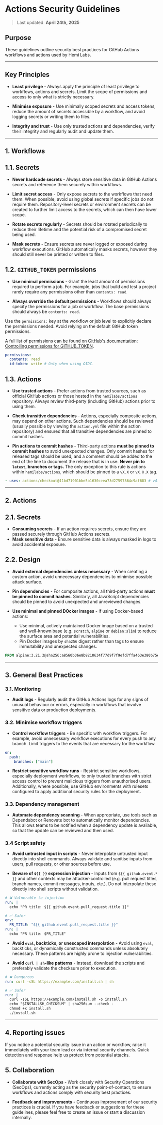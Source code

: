 # Actions Security Guidelines

> Last updated: **April 24th, 2025**

## Purpose

These guidelines outline security best practices for GitHub Actions workflows and actions used by Hemi Labs.

---

## Key Principles

- **Least privilege** - Always apply the principle of least privilege to workflows, actions and secrets. Limit the scope
  of permissions and access to only what is strictly necessary.

- **Minimise exposure** - Use minimally scoped secrets and access tokens, reduce the amount of secrets accessible by a
  workflow, and avoid logging secrets or writing them to files.

- **Integrity and trust** - Use only trusted actions and dependencies, verify their integrity and regularly audit and
  update them.

---

## 1. Workflows

## 1.1. Secrets

- **Never hardcode secrets** - Always store sensitive data in GitHub Actions secrets and reference them securely within
  workflows.

- **Limit secret access** - Only expose secrets to the workflows that need them. When possible, avoid using global
  secrets if specific jobs do not require them. Repository-level secrets or environment secrets can be created to
  further limit access to the secrets, which can then have lower scope.

- **Rotate secrets regularly** - Secrets should be rotated periodically to reduce their lifetime and the potential risk
  of a compromised secret being used.

- **Mask secrets** - Ensure secrets are never logged or exposed during workflow executions. GitHub automatically masks
  secrets, however they should still never be printed or written to files.

## 1.2. `GITHUB_TOKEN` permissions

- **Use minimal permissions** - Grant the least amount of permissions required to perform a job. For example, jobs that
  build and test a project rarely require any permissions other than `contents: read`.

- **Always override the default permissions** - Workflows should always specify the permissions for a job or workflow.
  The base permissions should always be `contents: read`.

Use the `permissions:` key at the workflow or job level to explicitly declare the permissions needed. Avoid relying on
the default GitHub token permissions.

A full list of permissions can be found
on [GitHub's documentation: Controlling permissions for GITHUB_TOKEN](https://docs.github.com/en/actions/writing-workflows/choosing-what-your-workflow-does/controlling-permissions-for-github_token).

```yaml
permissions:
  contents: read
  id-token: write # Only when using OIDC.
```

## 1.3. Actions

- **Use trusted actions** - Prefer actions from trusted sources, such as official GitHub actions or those hosted in the
  `hemilabs/actions` repository. Always review third-party (including GitHub) actions prior to using them.

- **Check transitive dependencies** - Actions, especially composite actions, may depend on other actions. Such
  dependencies should be reviewed (usually possible by viewing the `action.yml` file within the action repository) and
  ensured that all transitive dependencies are pinned to commit hashes.

- **Pin actions to commit hashes** - Third-party actions **must be pinned to commit hashes** to avoid unexpected
  changes. Only commit hashes for released tags should be used, and a comment should be added to the end of the line to
  document the release that is in use. **Never pin to `latest`, branches or tags.** The only exception to this rule is
  actions within `hemilabs/actions`, which should be pinned to a `vX.X` or `vX.X.X` tag.

```yaml
- uses: actions/checkout@11bd71901bbe5b1630ceea73d27597364c9af683 # v4.2.2
```

---

## 2. Actions

## 2.1. Secrets

- **Consuming secrets** - If an action requires secrets, ensure they are passed securely through GitHub Actions secrets.
- **Mask sensitive data** - Ensure sensitive data is always masked in logs to avoid accidental exposure.

## 2.2. Design

- **Avoid external dependencies unless necessary** - When creating a custom action, avoid unnecessary dependencies to
  minimise possible attack surface.

- **Pin dependencies** - For composite actions, all third-party actions **must be pinned to commit hashes**. Similarly,
  all JavaScript dependencies should be pinned to avoid unexpected and unreviewed changes.

- **Use minimal and pinned DOcker images** - If using Docker-based actions:
  - Use minimal, actively maintained Docker image based on a trusted and well-known base (e.g. `scratch`, `alpine` or
    `debian:slim`) to reduce the surface area and potential vulnerabilities.
  - Pin Docker images by `sha256` digest rather than tags to ensure immutability and unexpected changes.

```Dockerfile
FROM alpine:3.21.3@sha256:a8560b36e8b8210634f77d9f7f9efd7ffa463e380b75e2e74aff4511df3ef88c
```

---

## 3. General Best Practices

### 3.1. Monitoring

- **Audit logs** - Regularly audit the GitHub Actions logs for any signs of unusual behaviour or errors, especially in
  workflows that involve sensitive data or production deployments.

### 3.2. Minimise workflow triggers

- **Control workflow triggers** - Be specific with workflow triggers. For example, avoid unnecessary workflow executions
  for every push to any branch. Limit triggers to the events that are necessary for the workflow.

```yaml
on:
  push:
    branches: ["main"]
```

- **Restrict sensitive workflow runs** - Restrict sensitive workflows, especially deployment workflows, to only trusted
  branches with strict access control to prevent malicious triggers from unauthorised users. Additionally, where
  possible, use GitHub environments with rulesets configured to apply additional security rules for the deployment.

### 3.3. Dependency management

- **Automate dependency scanning** - When appropriate, use tools such as Dependabot or Renovate bot to automatically
  monitor dependencies. This allows teams to be notified when a dependency update is available, so that the update can
  be reviewed and then used.

### 3.4 Script safety

- **Avoid untrusted input in scripts** - Never interpolate untrusted input directly into shell commands. Always validate
  and sanitise inputs from users, pull requests, or other sources before use.

- **Beware of `${{ }}` expression injection** - Inputs from `${{ github.event.* }}` and other contexts may be
  attacker-controlled (e.g. pull request titles, branch names, commit messages, inputs, etc.). Do not interpolate these
  directly into shell scripts without validation.

```yaml
# ❌ Vulnerable to injection
run: |
  echo "PR title: ${{ github.event.pull_request.title }}"

# ✅ Safer
env:
  PR_TITLE: "${{ github.event.pull_request.title }}"
run: |
  echo "PR title: $PR_TITLE"
```

- **Avoid `eval`, backticks, or unescaped interpolation** - Avoid using `eval`, backticks, or dynamically constructed
  commands unless absolutely necessary. These patterns are highly prone to injection vulnerabilities.

- **Avoid `curl | sh`-like patterns** - Instead, download the scripts and preferably validate the checksum prior to
  execution.

```yaml
# ❌ Dangerous
run: curl -sSL https://example.com/install.sh | sh

# ✅ Safer
run: |
  curl -sSL https://example.com/install.sh -o install.sh
  echo "$INSTALLSH_CHECKSUM" | sha256sum --check -
  chmod +x install.sh
  ./install.sh
```

---

## 4. Reporting issues

If you notice a potential security issue in an action or workflow, raise it immediately with your team lead or via
internal security channels. Quick detection and response help us protect from potential attacks.

## 5. Collaboration

- **Collaborate with SecOps** - Work closely with Security Operations (SecOps), currently acting as the security
  point-of-contact, to ensure workflows and actions comply with security best practices.

- **Feedback and improvements** - Continuous improvement of our security practices is crucial. If you have feedback or
  suggestions for these guidelines, please feel free to create an issue or start a discussion internally.
